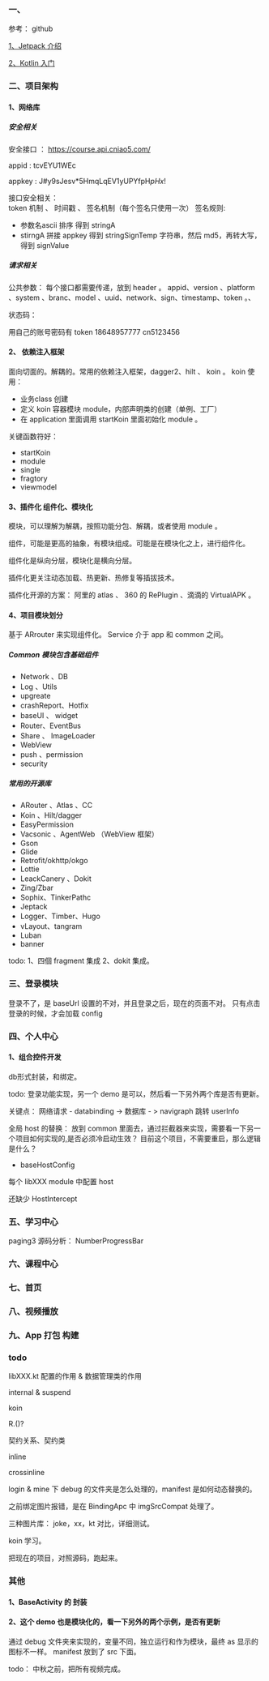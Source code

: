 ### 一、
参考： github

[1、Jetpack 介绍](./Jetpack.md)

[2、Kotlin 入门](./Kotlin.md)


### 二、项目架构
#### 1、网络库

##### 安全相关
安全接口 ： https://course.api.cniao5.com/

appid : tcvEYU1WEc

appkey : J#y9sJesv*5HmqLqEV1yUPYfpH$pHx$!


接口安全相关：     
token 机制 、 时间戳 、 签名机制（每个签名只使用一次）
签名规则:
+  参数名ascii 排序 得到 stringA
+  stirngA 拼接 appkey 得到 stringSignTemp 字符串，然后 md5，再转大写，得到 signValue


##### 请求相关
公共参数： 每个接口都需要传递，放到 header 。 
appid、version 、platform 、system 、branc、model 、uuid、network、sign、timestamp、token 。、

状态码：


 用自己的账号密码有 token
 18648957777
 cn5123456

#### 2、 依赖注入框架
面向切面的。解耦的。常用的依赖注入框架，dagger2、hilt 、 koin 。
koin 使用：
+ 业务class 创建
+ 定义 koin 容器模块 module，内部声明类的创建（单例、工厂）
+ 在 application 里面调用 startKoin 里面初始化 module 。


关键函数符好：
+ startKoin
+ module
+ single
+ fragtory
+ viewmodel



#### 3、插件化  组件化、模块化
模块，可以理解为解耦，按照功能分包、解耦，或者使用 module 。

组件，可能是更高的抽象，有模块组成。可能是在模块化之上，进行组件化。

组件化是纵向分层，模块化是横向分层。

插件化更关注动态加载、热更新、热修复等插拔技术。

插件化开源的方案： 阿里的 atlas 、 360 的  RePlugin 、滴滴的  VirtualAPK 。



#### 4、项目模块划分
基于 ARrouter  来实现组件化。
Service 介于 app 和 common 之间。

##### Common 模块包含基础组件
+ Network 、DB
+ Log 、Utils
+ upgreate
+ crashReport、Hotfix
+ baseUI 、 widget
+ Router、EventBus
+ Share 、 ImageLoader
+ WebView
+ push 、permission
+ security

##### 常用的开源库
+ ARouter 、Atlas 、CC
+ Koin 、Hilt/dagger
+ EasyPermission
+ Vacsonic 、AgentWeb （WebView 框架）
+ Gson
+ Glide
+ Retrofit/okhttp/okgo
+ Lottie
+ LeackCanery 、Dokit
+ Zing/Zbar
+ Sophix、TinkerPathc
+ Jeptack
+ Logger、Timber、Hugo
+ vLayout、tangram
+ Luban
+ banner


todo:
1、四個  fragment 集成
2、dokit 集成。



### 三、登录模块
登录不了，是 baseUrl 设置的不对，并且登录之后，现在的页面不对。
只有点击登录的时候，才会加载 config 






### 四、个人中心
#### 1、组合控件开发
db形式封装，和绑定。

todo:
登录功能实现，另一个 demo 是可以，然后看一下另外两个库是否有更新。

关键点：
网络请求 - databinding -> 数据库 - > navigraph 跳转 userInfo 


全局 host 的替换：
放到 common 里面去，通过拦截器来实现，需要看一下另一个项目如何实现的,是否必须冷启动生效？
目前这个项目，不需要重启，那么逻辑是什么？

+ baseHostConfig

每个 libXXX module 中配置 host

还缺少 HostIntercept


### 五、学习中心
paging3 源码分析：
NumberProgressBar







### 六、课程中心


### 七、首页


### 八、视频播放


### 九、App 打包 构建



### todo
libXXX.kt 配置的作用 & 数据管理类的作用

internal  & suspend

koin


R.()?

契约关系、契约类

inline

crossinline



login & mine 下 debug 的文件夹是怎么处理的，manifest 是如何动态替换的。



之前绑定图片报错，是在 BindingApc 中 imgSrcCompat  处理了。



三种图片库：
joke，xx，kt 对比，详细测试。


koin 学习。


把现在的项目，对照源码，跑起来。






### 其他
#### 1、BaseActivity 的 封装


#### 2、这个 demo 也是模块化的，看一下另外的两个示例，是否有更新
通过 debug 文件夹来实现的，变量不同，独立运行和作为模块，最终 as 显示的图标不一样。
manifest 放到了 src 下面。




todo：
中秋之前，把所有视频完成。


